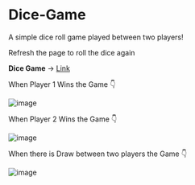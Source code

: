 # Dice-Game
A simple dice roll game played between two players!

Refresh the page to roll the dice again

**Dice Game** -> [Link](https://shivam-dhyani.github.io/Dice-Game/)

When Player 1 Wins the Game 👇

![image](https://user-images.githubusercontent.com/69079491/123255260-4262e280-d50d-11eb-8bf6-806376396216.png)

When Player 2 Wins the Game 👇

![image](https://user-images.githubusercontent.com/69079491/123255458-7dfdac80-d50d-11eb-9463-b1f8101cd2ec.png)


When there is Draw between two players the Game 👇

![image](https://user-images.githubusercontent.com/69079491/123255483-88b84180-d50d-11eb-84d4-d208c9449a74.png)

